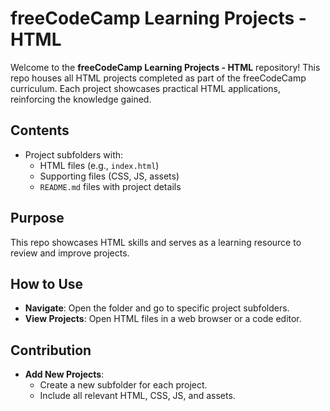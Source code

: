 # freeCodeCamp Learning Projects - HTML

Welcome to the **freeCodeCamp Learning Projects - HTML** repository! This repo houses all HTML projects completed as part of the freeCodeCamp curriculum. Each project showcases practical HTML applications, reinforcing the knowledge gained.

## Contents

- Project subfolders with:
  - HTML files (e.g., `index.html`)
  - Supporting files (CSS, JS, assets)
  - `README.md` files with project details

## Purpose

This repo showcases HTML skills and serves as a learning resource to review and improve projects.

## How to Use

- **Navigate**: Open the folder and go to specific project subfolders.
- **View Projects**: Open HTML files in a web browser or a code editor.

## Contribution

- **Add New Projects**:
  - Create a new subfolder for each project.
  - Include all relevant HTML, CSS, JS, and assets.
